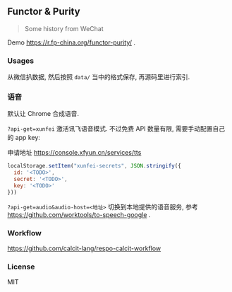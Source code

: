 
Functor & Purity
----

> Some history from WeChat

Demo https://r.fp-china.org/functor-purity/ .

### Usages

从微信扒数据, 然后按照 `data/` 当中的格式保存, 再源码里进行索引.

### 语音

默认让 Chrome 合成语音.

`?api-get=xunfei` 激活讯飞语音模式. 不过免费 API 数量有限, 需要手动配置自己的 app key:

申请地址 https://console.xfyun.cn/services/tts

```js
localStorage.setItem("xunfei-secrets", JSON.stringify({
  id: '<TODO>',
  secret: '<TODO>',
  key: '<TODO>'
}))
```

`?api-get=audio&audio-host=<地址>` 切换到本地提供的语音服务,
参考 https://github.com/worktools/to-speech-google .

### Workflow

https://github.com/calcit-lang/respo-calcit-workflow

### License

MIT
